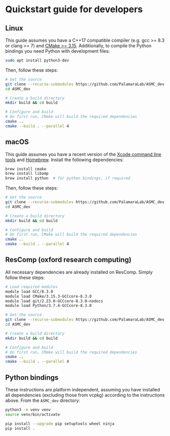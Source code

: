 # Quickstart guide for developers

## Linux

This guide assumes you have a C++17 compatible compiler (e.g. gcc >= 8.3 or clang >= 7) and [CMake >= 3.15](https://cmake.org/install/).
Additionally, to compile the Python bindings you need Python with development files:

```bash
sudo apt install python3-dev
```

Then, follow these steps:

```bash
# Get the source
git clone --recurse-submodules https://github.com/PalamaraLab/ASMC_dev
cd ASMC_dev

# Create a build directory
mkdir build && cd build

# Configure and build
# On first run, CMake will build the required dependencies
cmake ..
cmake --build . --parallel 4
```

## macOS

This guide assumes you have a recent version of the [Xcode command line tools](https://developer.apple.com/xcode/features/) and [Homebrew](https://brew.sh/).
Install the following dependencies:

```bash
brew install cmake
brew install libomp
brew install python  # for python bindings, if required
```

Then, follow these steps:

```bash
# Get the source
git clone --recurse-submodules https://github.com/PalamaraLab/ASMC_dev
cd ASMC_dev

# Create a build directory
mkdir build && cd build

# Configure and build
# On first run, CMake will build the required dependencies
cmake ..
cmake --build . --parallel 4
```

## ResComp (oxford research computing)

All necessary dependencies are already installed on ResComp. Simply follow these steps:

```bash
# Load required modules
module load GCC/8.3.0
module load CMake/3.15.3-GCCcore-8.3.0
module load git/2.23.0-GCCcore-8.3.0-nodocs
module load Python/3.7.4-GCCcore-8.3.0

# Get the source
git clone --recurse-submodules https://github.com/PalamaraLab/ASMC_dev
cd ASMC_dev

# Create a build directory
mkdir build && cd build

# Configure and build
# On first run, CMake will build the required dependencies
cmake ..
cmake --build . --parallel 4
```

## Python bindings

These instructions are platform independent, assuming you have installed all dependencies (excluding those from vcpkg) according to the instructions above.
From the `ASMC_dev` directory:

```bash
python3 -m venv venv
source venv/bin/activate

pip install --upgrade pip setuptools wheel ninja
pip install .
```
